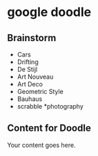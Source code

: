 # google doodle

## Brainstorm

* Cars
* Drifting
* De Stijl
* Art Nouveau
* Art Deco
* Geometric Style
* Bauhaus
* scrabble
*photography

## Content for Doodle

Your content goes here. 